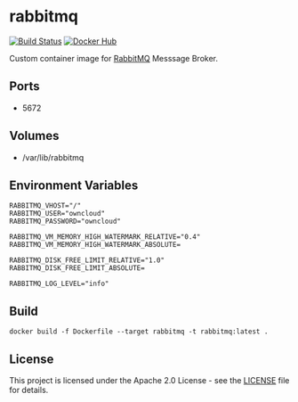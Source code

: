 # rabbitmq

[![Build Status](https://drone.owncloud.com/api/badges/owncloud-ops/rabbitmq/status.svg)](https://drone.owncloud.com/owncloud-ops/rabbitmq/)
[![Docker Hub](https://img.shields.io/badge/docker-latest-blue.svg?logo=docker&logoColor=white)](https://hub.docker.com/r/owncloudops/rabbitmq)

Custom container image for [RabbitMQ](https://www.rabbitmq.com/) Messsage Broker.

## Ports

- 5672

## Volumes

- /var/lib/rabbitmq

## Environment Variables

```Shell
RABBITMQ_VHOST="/"
RABBITMQ_USER="owncloud"
RABBITMQ_PASSWORD="owncloud"

RABBITMQ_VM_MEMORY_HIGH_WATERMARK_RELATIVE="0.4"
RABBITMQ_VM_MEMORY_HIGH_WATERMARK_ABSOLUTE=

RABBITMQ_DISK_FREE_LIMIT_RELATIVE="1.0"
RABBITMQ_DISK_FREE_LIMIT_ABSOLUTE=

RABBITMQ_LOG_LEVEL="info"
```

## Build

```Shell
docker build -f Dockerfile --target rabbitmq -t rabbitmq:latest .
```

## License

This project is licensed under the Apache 2.0 License - see the [LICENSE](https://github.com/owncloud-ops/rabbitmq/blob/master/LICENSE) file for details.
